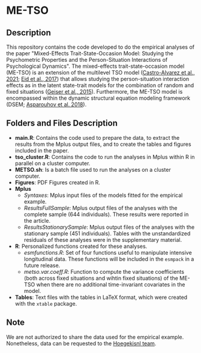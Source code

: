 # ME-TSO
## Description
This repository contains the code developed to do the empirical analyses of the paper "Mixed-Effects Trait-State-Occasion Model: Studying the Psychometric Properties and the Person-Situation Interactions of Psychological Dynamics". The mixed-effects trait-state-occasion model (ME-TSO) is an extension of the multilevel TSO model ([Castro-Alvarez et al., 2021](10.31234/osf.io/gvhk6); [Eid et al., 2017](https://doi.org/10.1027/1015-5759/a000435)) that allows studying the person-situation interaction effects as in the latent state-trait models for the combination of random and fixed situations ([Geiser et al., 2015](https://doi.org/10.1037/met0000026)). Furthermore, the ME-TSO model is encompassed within the dynamic structural equation modeling framework (DSEM; [Asparouhov et al. 2018](https://doi.org/10.1080/10705511.2017.1406803)).
## Folders and Files Description
- **main.R**: Contains the code used to prepare the data, to extract the results from the Mplus output files, and to create the tables and figures included in the paper.
- **tso_cluster.R**: Contains the code to run the analyses in Mplus within R in parallel on a cluster computer.
- **METSO.sh**: Is a batch file used to run the analyses on a cluster computer.
- **Figures**: PDF Figures created in R.
- **Mplus**
    - *Syntaxes*: Mplus input files of the models fitted for the empirical example.
    - *ResultsFullSample*: Mplus output files of the analyses with the complete sample (644 individuals). These results were reported in the article.
    - *ResultsStationarySample*: Mplus output files of the analyses with the stationary sample (451 individuals). Tables with the unstandardized residuals of these analyses were in the supplementary material.
- **R**: Personalized functions created for these analyses.
    - *esmfunctions.R*: Set of four functions useful to manipulate intensive longitudinal data. These functions will be included in the `esmpack` in a future release.
    - *metso.var.coeff.R*: Function to compute the variance coefficients (both across fixed situations and wihtin fixed situations) of the ME-TSO when there are no additional time-invariant covariates in the model. 
- **Tables**: Text files with the tables in LaTeX format, which were created with the `xtable` package.

## Note
We are not authorized to share the data used for the empirical example. Nonetheless, data can be requested to the [Hoegekisnl team](https://www.hoegekis.nl/welkom).
